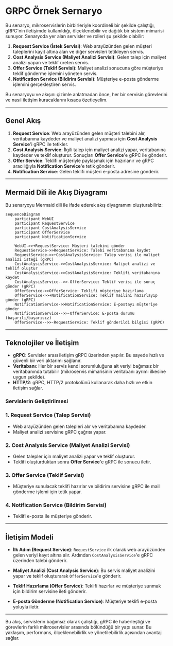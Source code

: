 # GRPC Örnek Sernaryo

Bu senaryo, mikroservislerin birbirleriyle koordineli bir şekilde çalıştığı, gRPC'nin iletişimde kullanıldığı, ölçeklenebilir ve dağıtık bir sistem mimarisi sunuyor. Senaryoda yer alan servisler ve rolleri şu şekilde olabilir:

1. **Request Service (İstek Servisi)**: Web arayüzünden gelen müşteri taleplerini kayıt altına alan ve diğer servisleri tetikleyen servis.
2. **Cost Analysis Service (Maliyet Analizi Servisi)**: Gelen talep için maliyet analizi yapan ve teklif üreten servis.
3. **Offer Service (Teklif Servisi)**: Maliyet analizi sonucuna göre müşteriye teklif gönderme işlemini yöneten servis.
4. **Notification Service (Bildirim Servisi)**: Müşteriye e-posta gönderme işlemini gerçekleştiren servis.

Bu senaryoyu ve akışını çizimle anlatmadan önce, her bir servisin görevlerini ve nasıl iletişim kuracaklarını kısaca özetleyelim.

---

## Genel Akış

1. **Request Service**: Web arayüzünden gelen müşteri talebini alır, veritabanına kaydeder ve maliyet analizi yapması için **Cost Analysis Service**'i gRPC ile tetikler.
2. **Cost Analysis Service**: İlgili talep için maliyet analizi yapar, veritabanına kaydeder ve teklif oluşturur. Sonuçları **Offer Service**'e gRPC ile gönderir.
3. **Offer Service**: Teklifi müşteriyle paylaşmak için hazırlanır ve gRPC aracılığıyla **Notification Service**'e tetik gönderir.
4. **Notification Service**: Gelen teklifi müşteri e-posta adresine gönderir.

---

## Mermaid Dili ile Akış Diyagramı

Bu senaryoyu Mermaid dili ile ifade ederek akış diyagramını oluşturabiliriz:

```mermaid
sequenceDiagram
    participant WebUI
    participant RequestService
    participant CostAnalysisService
    participant OfferService
    participant NotificationService

    WebUI->>+RequestService: Müşteri talebini gönder
    RequestService->>RequestService: Talebi veritabanına kaydet
    RequestService->>+CostAnalysisService: Talep verisi ile maliyet analizi isteği (gRPC)
    CostAnalysisService->>CostAnalysisService: Maliyet analizi ve teklif oluştur
    CostAnalysisService->>CostAnalysisService: Teklifi veritabanına kaydet
    CostAnalysisService-->>-OfferService: Teklif verisi ile sonuç gönder (gRPC)
    OfferService->>OfferService: Teklifi müşteriye hazırlama
    OfferService->>+NotificationService: Teklif mailini hazırlayıp gönder (gRPC)
    NotificationService->>NotificationService: E-postayı müşteriye gönder
    NotificationService-->>-OfferService: E-posta durumu (başarılı/başarısız)
    OfferService-->>-RequestService: Teklif gönderildi bilgisi (gRPC)
```

---

## Teknolojiler ve İletişim

- **gRPC**: Servisler arası iletişim gRPC üzerinden yapılır. Bu sayede hızlı ve güvenli bir veri aktarımı sağlanır.
- **Veritabanı**: Her bir servis kendi sorumluluğuna ait veriyi bağımsız bir veritabanında tutabilir (mikroservis mimarisinin veritabanı ayrımı ilkesine uygun şekilde).
- **HTTP/2**: gRPC, HTTP/2 protokolünü kullanarak daha hızlı ve etkin iletişim sağlar.

### Servislerin Geliştirilmesi

### 1. Request Service (Talep Servisi)

- Web arayüzünden gelen talepleri alır ve veritabanına kaydeder.
- Maliyet analizi servisine gRPC çağrısı yapar.

### 2. Cost Analysis Service (Maliyet Analizi Servisi)

- Gelen talepler için maliyet analizi yapar ve teklif oluşturur.
- Teklifi oluşturduktan sonra **Offer Service**'e gRPC ile sonucu iletir.

### 3. Offer Service (Teklif Servisi)

- Müşteriye sunulacak teklifi hazırlar ve bildirim servisine gRPC ile mail gönderme işlemi için tetik yapar.
  
### 4. Notification Service (Bildirim Servisi)

- Teklifi e-posta ile müşteriye gönderir.
  
---

## İletişim Modeli

- **İlk Adım (Request Service)**: `RequestService` ilk olarak web arayüzünden gelen veriyi kayıt altına alır. Ardından `CostAnalysisService`'e gRPC üzerinden talebi gönderir.
  
- **Maliyet Analizi (Cost Analysis Service)**: Bu servis maliyet analizini yapar ve teklif oluşturarak `OfferService`'e gönderir.

- **Teklif Hazırlama (Offer Service)**: Teklifi hazırlar ve müşteriye sunmak için bildirim servisine ileti gönderir.

- **E-posta Gönderme (Notification Service)**: Müşteriye teklifi e-posta yoluyla iletir.

---

Bu akış, servislerin bağımsız olarak çalıştığı, gRPC ile haberleştiği ve görevlerin farklı mikroservisler arasında bölündüğü bir yapı sunar. Bu yaklaşım, performans, ölçeklenebilirlik ve yönetilebilirlik açısından avantaj sağlar.
